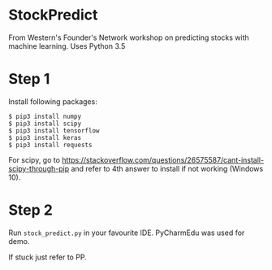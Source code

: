 # StockPredict
From Western's Founder's Network workshop on predicting stocks with machine learning. Uses Python 3.5

# Step 1

Install following packages:
```
$ pip3 install numpy
$ pip3 install scipy
$ pip3 install tensorflow
$ pip3 install keras
$ pip3 install requests
```
For scipy, go to https://stackoverflow.com/questions/26575587/cant-install-scipy-through-pip and refer to 4th answer to install if not working (Windows 10).

# Step 2

Run ```stock_predict.py``` in your favourite IDE. PyCharmEdu was used for demo. 

If stuck just refer to PP.
